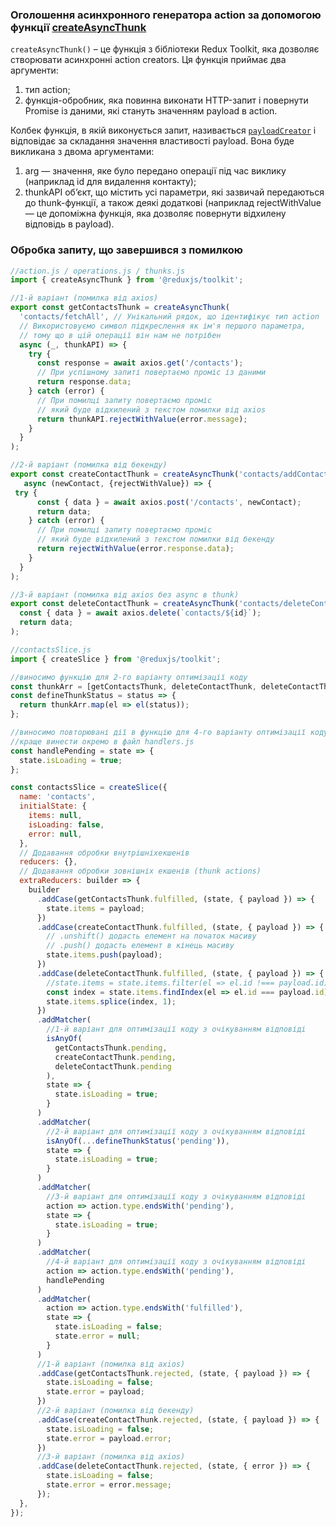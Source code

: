 ### Оголошення асинхронного генератора action за допомогою функції [createAsyncThunk](https://redux-toolkit.js.org/api/createAsyncThunk)

`createAsyncThunk()` – це функція з бібліотеки Redux Toolkit, яка дозволяє створювати асинхронні action creators. Ця функція приймає два аргументи:

1. тип action;
1. функція-обробник, яка повинна виконати HTTP-запит і повернути Promise із даними, які стануть значенням payload в action.

Колбек функція, в якій виконується запит, називається
[`payloadCreator`](https://redux-toolkit.js.org/api/createAsyncThunk#payloadcreator)
і відповідає за складання значення властивості payload. Вона буде викликана з
двома аргументами:

1. arg — значення, яке було передано операції під час виклику (наприклад id для видалення контакту);
1. thunkAPI об’єкт, що містить усі параметри, які зазвичай передаються до
   thunk-функції, а також деякі додаткові (наприклад rejectWithValue — це
   допоміжна функція, яка дозволяє повернути відхилену відповідь в payload).

### Обробка запиту, що завершився з помилкою

```js
//action.js / operations.js / thunks.js
import { createAsyncThunk } from '@reduxjs/toolkit';

//1-й варіант (помилка від axios)
export const getContactsThunk = createAsyncThunk(
  'contacts/fetchAll', // Унікальний рядок, що ідентифікує тип action
  // Використовуємо символ підкреслення як ім'я першого параметра,
  // тому що в цій операції він нам не потрібен
  async (_, thunkAPI) => {
    try {
      const response = await axios.get('/contacts');
      // При успішному запиті повертаємо проміс із даними
      return response.data;
    } catch (error) {
      // При помилці запиту повертаємо проміс
      // який буде відхилений з текстом помилки від axios
      return thunkAPI.rejectWithValue(error.message);
    }
  }
);

//2-й варіант (помилка від бекенду)
export const createContactThunk = createAsyncThunk('contacts/addContact', newContact =>
   async (newContact, {rejectWithValue}) => {
 try {
      const { data } = await axios.post('/contacts', newContact);
      return data;
    } catch (error) {
      // При помилці запиту повертаємо проміс
      // який буде відхилений з текстом помилки від бекенду
      return rejectWithValue(error.response.data);
    }
  }
);

//3-й варіант (помилка від axios без async в thunk)
export const deleteContactThunk = createAsyncThunk('contacts/deleteContact', id =>
  const { data } = await axios.delete(`contacts/${id}`);
  return data;
);
```

```js
//contactsSlice.js
import { createSlice } from '@reduxjs/toolkit';

//виносимо функцію для 2-го варіанту оптимізації коду
const thunkArr = [getContactsThunk, deleteContactThunk, deleteContactThunk];
const defineThunkStatus = status => {
  return thunkArr.map(el => el(status));
};

//виносимо повторювані дії в функцію для 4-го варіанту оптимізації коду
//краще винести окремо в файл handlers.js
const handlePending = state => {
  state.isLoading = true;
};

const contactsSlice = createSlice({
  name: 'contacts',
  initialState: {
    items: null,
    isLoading: false,
    error: null,
  },
  // Додавання обробки внутрішніхекшенів
  reducers: {},
  // Додавання обробки зовнішніх екшенів (thunk actions)
  extraReducers: builder => {
    builder
      .addCase(getContactsThunk.fulfilled, (state, { payload }) => {
        state.items = payload;
      })
      .addCase(createContactThunk.fulfilled, (state, { payload }) => {
        // .unshift() додасть елемент на початок масиву
        // .push() додасть елемент в кінець масиву
        state.items.push(payload);
      })
      .addCase(deleteContactThunk.fulfilled, (state, { payload }) => {
        //state.items = state.items.filter(el => el.id !=== payload.id)
        const index = state.items.findIndex(el => el.id === payload.id);
        state.items.splice(index, 1);
      })
      .addMatcher(
        //1-й варіант для оптимізації коду з очікуванням відповіді
        isAnyOf(
          getContactsThunk.pending,
          createContactThunk.pending,
          deleteContactThunk.pending
        ),
        state => {
          state.isLoading = true;
        }
      )
      .addMatcher(
        //2-й варіант для оптимізації коду з очікуванням відповіді
        isAnyOf(...defineThunkStatus('pending')),
        state => {
          state.isLoading = true;
        }
      )
      .addMatcher(
        //3-й варіант для оптимізації коду з очікуванням відповіді
        action => action.type.endsWith('pending'),
        state => {
          state.isLoading = true;
        }
      )
      .addMatcher(
        //4-й варіант для оптимізації коду з очікуванням відповіді
        action => action.type.endsWith('pending'),
        handlePending
      )
      .addMatcher(
        action => action.type.endsWith('fulfilled'),
        state => {
          state.isLoading = false;
          state.error = null;
        }
      )
      //1-й варіант (помилка від axios)
      .addCase(getContactsThunk.rejected, (state, { payload }) => {
        state.isLoading = false;
        state.error = payload;
      })
      //2-й варіант (помилка від бекенду)
      .addCase(createContactThunk.rejected, (state, { payload }) => {
        state.isLoading = false;
        state.error = payload.error;
      })
      //3-й варіант (помилка від axios)
      .addCase(deleteContactThunk.rejected, (state, { error }) => {
        state.isLoading = false;
        state.error = error.message;
      });
  },
});
```
